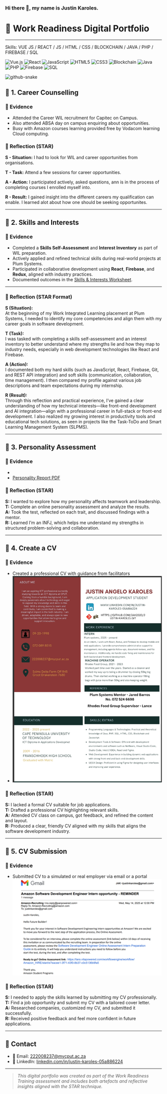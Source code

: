### Hi there 👋, my name is Justin Karoles.
# 💼 Work Readiness Digital Portfolio

<!--
**JA-Karoles222008237/JA-Karoles222008237** is a ✨ _special_ ✨ repository because its `README.md` (this file) appears on your GitHub profile.
-->

---
Skills: VUE JS / REACT / JS / HTML / CSS / BLOCKCHAIN / JAVA / PHP / FIREBASE / SQL 

![Vue.js](https://img.shields.io/badge/vue.js-%2335495e.svg?style=for-the-badge&logo=vue.js&logoColor=%234FC08D)
![React](https://img.shields.io/badge/react-%2320232a.svg?style=for-the-badge&logo=react&logoColor=%2361DAFB)
![JavaScript](https://img.shields.io/badge/javascript-%23323330.svg?style=for-the-badge&logo=javascript&logoColor=%23F7DF1E)
![HTML5](https://img.shields.io/badge/html5-%23E34F26.svg?style=for-the-badge&logo=html5&logoColor=white)
![CSS3](https://img.shields.io/badge/css3-%231572B6.svg?style=for-the-badge&logo=css3&logoColor=white)
![Blockchain](https://img.shields.io/badge/Blockchain-121212?style=for-the-badge&logo=bitcoin&logoColor=orange)
![Java](https://img.shields.io/badge/java-%23ED8B00.svg?style=for-the-badge&logo=openjdk&logoColor=white)
![PHP](https://img.shields.io/badge/php-%23777BB4.svg?style=for-the-badge&logo=php&logoColor=white)
![Firebase](https://img.shields.io/badge/Firebase-039BE5?style=for-the-badge&logo=Firebase&logoColor=white)
![SQL](https://img.shields.io/badge/SQL-%2307405e.svg?style=for-the-badge&logo=sqlite&logoColor=white)

  <picture>
  <source media="(prefers-color-scheme: dark)" srcset="https://raw.githubusercontent.com/tobiasmeyhoefer/tobiasmeyhoefer/output/github-snake-dark.svg" />
  <source media="(prefers-color-scheme: light)" srcset="https://raw.githubusercontent.com/tobiasmeyhoefer/tobiasmeyhoefer/output/github-snake.svg" />
  <img alt="github-snake" src="https://raw.githubusercontent.com/tobiasmeyhoefer/tobiasmeyhoefer/output/github-snake.svg" />
</picture>


## 📘 1. Career Counselling

### 🧾 Evidence
- Attended the Career WIL recruitment for Capitec on Campus.
- Also attended ABSA day on campus enquiring about opportunities.
- Busy with Amazon courses learning provided free by Vodacom learning Cloud computing.


### 💭 Reflection (STAR)
**S - Situation:** I had to look for WIL and career opportunities from organisations.

**T - Task:** Attend a few sessions for career opportunities.

**A - Action:** I participated actively, asked questions, ann is in the process of completing courses I enrolled myself into.

**R - Result:** I gained insight into the different careers my qualification can enable. I learned alot about how one should be seeking opportunites.

---

## 🧠 2. Skills and Interests

### 🧾 Evidence

- Completed a **Skills Self-Assessment** and **Interest Inventory** as part of WIL preparation.
- Actively applied and refined technical skills during real-world projects at Plum Systems.
- Participated in collaborative development using **React**, **Firebase**, and **Redux**, aligned with industry practices.
- Documented outcomes in the [Skills & Interests Worksheet](docs/skills-interests.pdf).

---

### 💭 Reflection (STAR Format)

**S (Situation):**  
At the beginning of my Work Integrated Learning placement at Plum Systems, I needed to identify my core competencies and align them with my career goals in software development.

**T (Task):**  
I was tasked with completing a skills self-assessment and an interest inventory to better understand where my strengths lie and how they map to industry needs, especially in web development technologies like React and Firebase.

**A (Action):**  
I documented both my hard skills (such as JavaScript, React, Firebase, Git, and REST API integration) and soft skills (communication, collaboration, time management). I then compared my profile against various job descriptions and team expectations during my internship.

**R (Result):**  
Through this reflection and practical experience, I’ve gained a clear understanding of how my technical interests—like front-end development and AI integration—align with a professional career in full-stack or front-end development. I also realized my growing interest in productivity tools and educational tech solutions, as seen in projects like the Task-ToDo and Smart Learning Management System (SLPMS).


---

## 🧬 3. Personality Assessment

### 🧾 Evidence
- 
- [Personality Report PDF](docs/personality-assessment.pdf)

### 💭 Reflection (STAR)
**S:** I wanted to explore how my personality affects teamwork and leadership.  
**T:** Complete an online personality assessment and analyze the results.  
**A:** Took the test, reflected on each trait, and discussed findings with a mentor.  
**R:** Learned I’m an INFJ, which helps me understand my strengths in structured problem-solving and collaboration.

---

## 📄 4. Create a CV

### 🧾 Evidence
- Created a professional CV with guidance from facilitators
- ![CV Screenshot](/docs/CV%20screen.jpeg)

### 💭 Reflection (STAR)
**S:** I lacked a formal CV suitable for job applications.  
**T:** Drafted a professional CV highlighting relevant skills.  
**A:** Attended CV class on campus, got feedback, and refined the content and layout.  
**R:** Produced a clear, friendly CV aligned with my skills that aligns the software development industry.

---

## 📨 5. CV Submission

### 🧾 Evidence
- Submitted CV to a simulated or real employer via email or a portal
![Career Counselling Confirmation Screenshot](/docs/Amazon%20software%20.png)

### 💭 Reflection (STAR)
**S:** I needed to apply the skills learned by submitting my CV professionally.  
**T:** Find a job opportunity and submit my CV with a tailored cover letter.  
**A:** Researched companies, customized my CV, and submitted it successfully.  
**R:** Received positive feedback and feel more confident in future applications.


---

## 📢 Contact

- 📧 Email: 222008237@mycput.ac.za 
- 💼 LinkedIn: [linkedin.com/in/justin-karoles-05a886224](www.linkedin.com/in/justin-karoles-05a886224) 

---

> *This digital portfolio was created as part of the Work Readiness Training assessment and includes both artefacts and reflective insights aligned with the STAR technique.*

